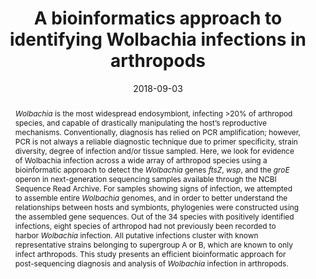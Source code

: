 ---
title: "A bioinformatics approach to identifying Wolbachia infections in arthropods"
authors:
- J. Pascar
- C. Chandler
date: "2018-09-03"
doi: "10.7717/peerj.5486"

# Schedule page publish date (NOT publication's date).
publishDate: "2017-01-01T00:00:00Z"

# Publication type.
# Legend: 0 = Uncategorized; 1 = Conference paper; 2 = Journal article;
# 3 = Preprint / Working Paper; 4 = Report; 5 = Book; 6 = Book section;
# 7 = Thesis; 8 = Patent
publication_types: ["2"]

# Publication name and optional abbreviated publication name.
publication: "*PeerJ* 6:e5486"
publication_short: "*PeerJ* 6:e5486"

abstract: "*Wolbachia* is the most widespread endosymbiont, infecting >20% of arthropod species, and capable of drastically manipulating the host’s reproductive mechanisms. Conventionally, diagnosis has relied on PCR amplification; however, PCR is not always a reliable diagnostic technique due to primer specificity, strain diversity, degree of infection and/or tissue sampled. Here, we look for evidence of Wolbachia infection across a wide array of arthropod species using a bioinformatic approach to detect the *Wolbachia* genes *ftsZ*, *wsp*, and the *groE* operon in next-generation sequencing samples available through the NCBI Sequence Read Archive. For samples showing signs of infection, we attempted to assemble entire *Wolbachia* genomes, and in order to better understand the relationships between hosts and symbionts, phylogenies were constructed using the assembled gene sequences. Out of the 34 species with positively identified infections, eight species of arthropod had not previously been recorded to harbor *Wolbachia* infection. All putative infections cluster with known representative strains belonging to supergroup A or B, which are known to only infect arthropods. This study presents an efficient bioinformatic approach for post-sequencing diagnosis and analysis of *Wolbachia* infection in arthropods."


# Summary. An optional shortened abstract.
summary:

tags: []
featured: false

# links:
# - name: ""
#   url: ""
url_pdf: "https://peerj.com/articles/5486.pdf"
url_code: "https://github.com/janepascar/wolbachia-identification"
url_dataset: ''
url_poster: ''
url_project: ''
url_slides: ''
url_source: ''
url_video: ''

# Featured image
# To use, add an image named `featured.jpg/png` to your page's folder. 
image:
  caption: 'Image credit: [**Unsplash**](https://unsplash.com/photos/jdD8gXaTZsc)'
  focal_point: ""
  preview_only: false

# Associated Projects (optional).
#   Associate this publication with one or more of your projects.
#   Simply enter your project's folder or file name without extension.
#   E.g. `internal-project` references `content/project/internal-project/index.md`.
#   Otherwise, set `projects: []`.
projects: []

# Slides (optional).
#   Associate this publication with Markdown slides.
#   Simply enter your slide deck's filename without extension.
#   E.g. `slides: "example"` references `content/slides/example/index.md`.
#   Otherwise, set `slides: ""`.
slides: []
---